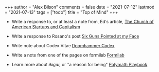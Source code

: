 +++
author = "Alex Bilson"
comments = false
date = "2021-07-12"
lastmod = "2021-07-13"
tags = ["todo"]
title = "Top of Mind"
+++

- Write a response to, or at least a note from, Ed's article, [The Church of American Startups and Capitalism](https://ez.substack.com/p/the-church-of-american-startups-and?token=eyJ1c2VyX2lkIjoyNzcwMDksInBvc3RfaWQiOjM4NTc1OTQ1LCJfIjoiRE03eE8iLCJpYXQiOjE2MjU5NDAyMTEsImV4cCI6MTYyNTk0MzgxMSwiaXNzIjoicHViLTg5ODIiLCJzdWIiOiJwb3N0LXJlYWN0aW9uIn0.IwdqfJ8jjXMovesXeA071SNE9yHvwRypZC5hRN8aFQE)

- Write a response to Rosano's post [Six Guns Pointed at my Face](https://rosano.hmm.garden/01f6srp7b67f2pe06bk7dqk9y1)

- Write note about Codex Vitae [Doomhammer Codex](https://garden.doomhammer.info/codex-vitae-f35d7e)

- Write a note from one of the pages on formilab [Formilab](https://fourmilab.ch)

- Learn more about _ikigai_, or "a reason for being" [Polymath Playbook](https://salman.io/blog/polymath-playbook/)
